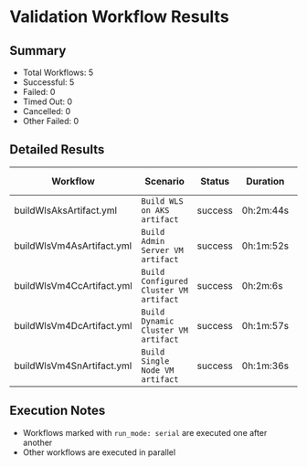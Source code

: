 # Validation Workflow Results

## Summary
- Total Workflows: 5
- Successful: 5
- Failed: 0
- Timed Out: 0
- Cancelled: 0
- Other Failed: 0

## Detailed Results

| Workflow | Scenario | Status | Duration | Run URL |
|----------|----------|---------|-----------|----------|
| buildWlsAksArtifact.yml | `Build WLS on AKS artifact` | success | 0h:2m:44s | [View Run](https://github.com/oracle/weblogic-azure/actions/runs/18609448781) |
| buildWlsVm4AsArtifact.yml | `Build Admin Server VM artifact` | success | 0h:1m:52s | [View Run](https://github.com/oracle/weblogic-azure/actions/runs/18609450223) |
| buildWlsVm4CcArtifact.yml | `Build Configured Cluster VM artifact` | success | 0h:2m:6s | [View Run](https://github.com/oracle/weblogic-azure/actions/runs/18609451583) |
| buildWlsVm4DcArtifact.yml | `Build Dynamic Cluster VM artifact` | success | 0h:1m:57s | [View Run](https://github.com/oracle/weblogic-azure/actions/runs/18609452843) |
| buildWlsVm4SnArtifact.yml | `Build Single Node VM artifact` | success | 0h:1m:36s | [View Run](https://github.com/oracle/weblogic-azure/actions/runs/18609453956) |


## Execution Notes
- Workflows marked with `run_mode: serial` are executed one after another
- Other workflows are executed in parallel
